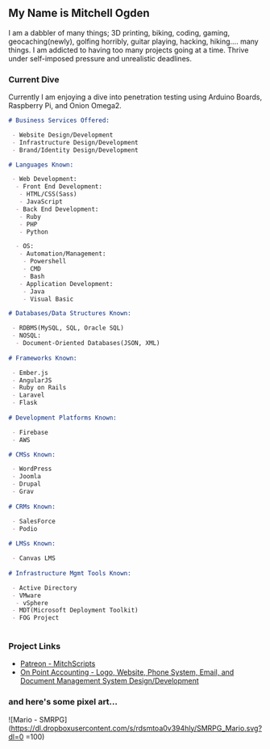 ## My Name is Mitchell Ogden

I am a dabbler of many things; 3D printing, biking, coding, gaming, geocaching(newly), golfing horribly, guitar playing, hacking, hiking.... many things. I am addicted to having too many projects going at a time. Thrive under self-imposed pressure and unrealistic deadlines. 

### Current Dive

Currently I am enjoying a dive into penetration testing using Arduino Boards, Raspberry Pi, and Onion Omega2.

```markdown
# Business Services Offered:

 - Website Design/Development
 - Infrastructure Design/Development
 - Brand/Identity Design/Development

# Languages Known:

 - Web Development:
  - Front End Development:
   - HTML/CSS(Sass)
   - JavaScript
  - Back End Development:
   - Ruby
   - PHP
   - Python

  - OS:
   - Automation/Management:
    - Powershell
    - CMD
    - Bash
   - Application Development:
    - Java
    - Visual Basic

# Databases/Data Structures Known:

 - RDBMS(MySQL, SQL, Oracle SQL)
 - NOSQL:
  - Document-Oriented Databases(JSON, XML)
  
# Frameworks Known:

 - Ember.js
 - AngularJS
 - Ruby on Rails
 - Laravel
 - Flask
 
# Development Platforms Known:

 - Firebase
 - AWS

# CMSs Known:

 - WordPress
 - Joomla
 - Drupal
 - Grav
 
# CRMs Known:

 - SalesForce
 - Podio
 
# LMSs Known:

 - Canvas LMS
 
# Infrastructure Mgmt Tools Known:

 - Active Directory
 - VMware
  - vSphere
 - MDT(Microsoft Deployment Toolkit)
 - FOG Project
 
```

### Project Links

 - [Patreon - MitchScripts](https://www.patreon.com/mitchscripts)
 - [On Point Accounting - Logo, Website, Phone System, Email, and Document Management System Design/Development](http://www.onpointacctg.com)

### and here's some pixel art...

![Mario - SMRPG](https://dl.dropboxusercontent.com/s/rdsmtoa0v394hly/SMRPG_Mario.svg?dl=0 =100)
